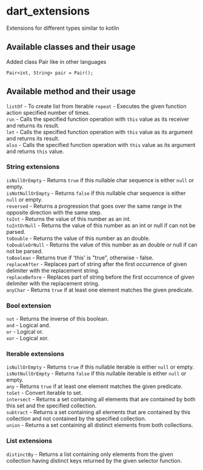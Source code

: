 # dart_extensions

Extensions for different types similar to kotlin

## Available classes and their usage

Added class Pair like in other languages
```
Pair<int, String> pair = Pair();
```

## Available method and their usage

`listOf` - To create list from Iterable
`repeat` - Executes the given function action specified number of times.  
`run` - Calls the specified function operation with `this` value as its receiver and returns its result.  
`let` - Calls the specified function operation with `this` value as its argument and returns its result.  
`also` - Calls the specified function operation with `this` value as its argument and returns `this` value.

### String extensions

`isNullOrEmpty` - Returns `true` if this nullable char sequence is either `null` or empty.  
`isNotNullOrEmpty` - Returns `false` if this nullable char sequence is either `null` or empty.  
`reversed` - Returns a progression that goes over the same range in the opposite direction with the same step.  
`toInt` - Returns the value of this number as an int.  
`toIntOrNull` - Returns the value of this number as an int or null if can not be parsed.  
`toDouble` - Returns the value of this number as an double.  
`toDoubleOrNull` - Returns the value of this number as an double or null if can not be parsed.  
`toBoolean` - Returns true if 'this' is "true", otherwise - false.  
`replaceAfter` - Replaces part of string after the first occurrence of given delimiter with the replacement string.  
`replaceBefore` - Replaces part of string before the first occurrence of given delimiter with the replacement string.  
`anyChar` - Returns `true` if at least one element matches the given predicate.

### Bool extension

`not` - Returns the inverse of this boolean.  
`and` - Logical and.  
`or` - Logical or.  
`xor` - Logical xor.

### Iterable extensions

`isNullOrEmpty` - Returns `true` if this nullable iterable is either `null` or empty.  
`isNotNullOrEmpty` - Returns `false` if this nullable iterable is either `null` or empty.  
`any` - Returns `true` if at least one element matches the given predicate.  
`toSet` - Convert iterable to set.  
`intersect` - Returns a set containing all elements that are contained by both this set and the specified collection.  
`subtract` - Returns a set containing all elements that are contained  by this collection and not contained by the specified collection.  
`union` - Returns a set containing all distinct elements from both collections.

### List extensions

`distinctBy` - Returns a list containing only elements from the given collection having distinct keys returned by the given selector function.
